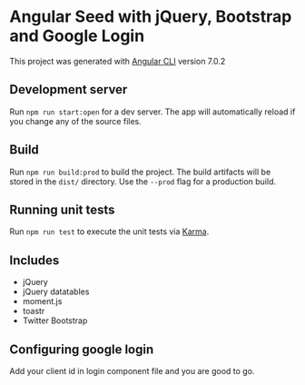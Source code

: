 # Angular Seed with jQuery, Bootstrap and Google Login

This project was generated with [Angular CLI](https://github.com/angular/angular-cli) version 7.0.2

## Development server

Run `npm run start:open` for a dev server. The app will automatically reload if you change any of the source files.

## Build

Run `npm run build:prod` to build the project. The build artifacts will be stored in the `dist/` directory. Use the `--prod` flag for a production build.

## Running unit tests

Run `npm run test` to execute the unit tests via [Karma](https://karma-runner.github.io).

## Includes
- jQuery
- jQuery datatables
- moment.js
- toastr
- Twitter Bootstrap

## Configuring google login

Add your client id in login component file and you are good to go.
